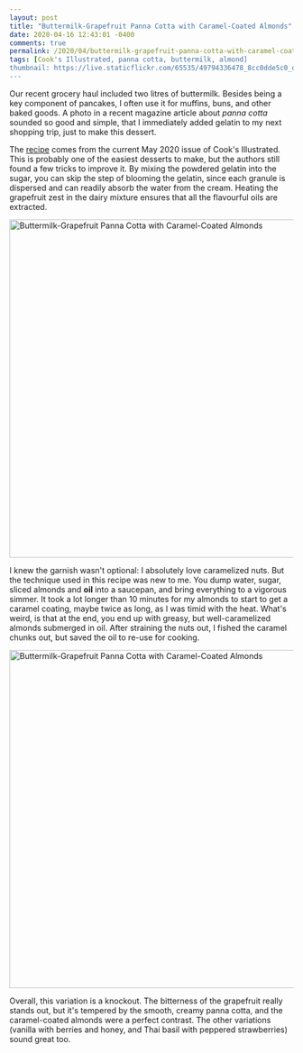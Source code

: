 ```yaml
---
layout: post
title: "Buttermilk-Grapefruit Panna Cotta with Caramel-Coated Almonds"
date: 2020-04-16 12:43:01 -0400
comments: true
permalink: /2020/04/buttermilk-grapefruit-panna-cotta-with-caramel-coated-almonds.html
tags: [Cook's Illustrated, panna cotta, buttermilk, almond]
thumbnail: https://live.staticflickr.com/65535/49794336478_8cc0dde5c0_q.jpg
---
```


Our recent grocery haul included two litres of buttermilk. Besides being a
key component of pancakes, I often use it for muffins, buns, and other
baked goods. A photo in a recent magazine article about _panna cotta_ 
sounded so good and simple, that I immediately added gelatin to my next 
shopping trip, just to make this dessert.

The
[recipe](https://www.cooksillustrated.com/recipes/12596-buttermilk-grapefruit-panna-cotta-with-caramel-coated-almonds)
comes from the current May 2020 issue of Cook's Illustrated. This is
probably one of the easiest desserts to make, but the authors still
found a few tricks to improve it. By mixing the powdered gelatin into
the sugar, you can skip the step of blooming the gelatin, since
each granule is dispersed and can readily absorb the water from
the cream. Heating the grapefruit zest in the dairy mixture ensures
that all the flavourful oils are extracted.

<a data-flickr-embed="true" href="https://www.flickr.com/photos/gnuf/49794336478/in/dateposted/" title="Buttermilk-Grapefruit Panna Cotta with Caramel-Coated Almonds"><img src="https://live.staticflickr.com/65535/49794336478_8cc0dde5c0_c.jpg" width="800" height="600" alt="Buttermilk-Grapefruit Panna Cotta with Caramel-Coated Almonds"></a><script async src="//embedr.flickr.com/assets/client-code.js" charset="utf-8"></script>

I knew the garnish wasn't optional: I absolutely love caramelized
nuts. But the technique used in this recipe was new to me. You
dump water, sugar, sliced almonds and **oil** into a saucepan,
and bring everything to a vigorous simmer. It took a lot longer
than 10 minutes for my almonds to start to get a caramel coating,
maybe twice as long, as I was timid with the heat.
What's weird, is that at the end, you end up with greasy, but
well-caramelized almonds submerged in oil. After straining the nuts 
out, I fished the caramel chunks out, but saved the oil to re-use for 
cooking.

<a data-flickr-embed="true" href="https://www.flickr.com/photos/gnuf/49795189932/in/photostream/" title="Buttermilk-Grapefruit Panna Cotta with Caramel-Coated Almonds"><img src="https://live.staticflickr.com/65535/49795189932_9cabde53da_c.jpg" width="800" height="600" alt="Buttermilk-Grapefruit Panna Cotta with Caramel-Coated Almonds"></a><script async src="//embedr.flickr.com/assets/client-code.js" charset="utf-8"></script>

Overall, this variation is a knockout. The bitterness of the
grapefruit really stands out, but it's tempered by the
smooth, creamy panna cotta, and the caramel-coated almonds
were a perfect contrast. The other variations (vanilla with
berries and honey, and Thai basil with peppered strawberries)
sound great too.
